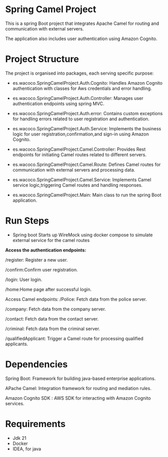 # Spring Camel Project

This is a spring Boot project that integrates Apache Camel for routing and communication with external servers.

The application also includes user authentication using Amazon Cognito.

# Project Structure

The project is organised into packages, each serving specific purpose:

- es.wacoco.SpringCamelProject.Auth.Cognito: Handles Amazon Cognito authentication with classes for Aws credentials and error handling.

- es.wacoco.SpringCamelProject.Auth.Controller: Manages user authentication endpoints using spring MVC.

- es.wacoco.SpringCamelProject.Auth.error: Contains custom exceptions for handling errors related to user registration and authentication.

- es.wacoco.SpringCamelProject.Auth.Service: Implements the business logic for user registration,confirmation,and sign-in using Amazon Cognito.

- es.wacoco.SpringCamelProject.Camel.Controller: Provides Rest endpoints for initiating Camel routes related to different servers.

- es.wacoco.SpringCamelProject.Camel.Route: Defines Camel routes for communication with external servers and processing data.

- es.wacoco.SpringCamelProject.Camel.Service: Implements Camel service logic,triggering Camel routes and handling responses.

- es.wacoco.SpringCamelProject.Main: Main class to run the spring Boot application.
# Run Steps

- Spring boot Starts up  WireMock using docker compose to simulate external service for the camel routes
 
**Access the authentication endpoints:** 

/register: Register a new user.

/confirm:Confirm user registration.

/login: User login.

/home:Home page after successful login.


Access Camel endpoints:
/Police: Fetch data from the police server.

/company: Fetch data from the company server.

/contact: Fetch data from the contact server.

/criminal: Fetch data from the criminal server.

/qualifiedApplicant: Trigger a Camel route for processing qualified applicants.

# Dependencies

Spring Boot: Framework for building java-based enterprise applications.

APache Camel: Integration framework for routing and mediation rules.

Amazon Cognito SDK : AWS SDK for interacting with Amazon Cognito services.



# Requirements
- Jdk 21
- Docker
- IDEA, for java



